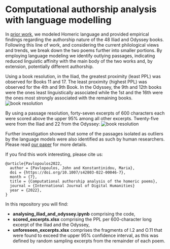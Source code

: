 # Computational authorship analysis with language modelling

In [prior work](https://dl.acm.org/doi/10.1145/3526242.3526256), we modeled Homeric language and provided empirical findings regarding the authorship nature of the 48 Iliad and Odyssey books. Following this line of work, and considering the current philological views and trends, we break down the two poems further into smaller portions. By employing language modeling we identify outlying passages, indicating reduced linguistic affinity with the main body of the two works and, by extension, potentially different authorship. 

Using a book resolution, in the Iliad, the greatest proximity (least PPL) was observed for Books 11 and 17. The least proximity (highest PPL) was observed for the 4th and 9th Book. In the Odyssey, the 9th and 12th books were the ones least linguistically associated while the 1st and the 16th were the ones most strongly associated with the remaining books.
![book resolution](https://link.springer.com/article/10.1007/s42803-022-00046-7/figures/3)

By using a passage resolution, forty-seven excerpts of 600 characters each were scored above the upper 95% among all other excerpts. Twenty-five were from the Iliad and 22 from the Odyssey: 
![book resolution](https://link.springer.com/article/10.1007/s42803-022-00046-7/figures/5)

Further investigation showed that some of the passages isolated as outliers by the language models were also identified as such by human researchers. Please read [our paper](https://t.co/OrU2VI9gzg) for more details.

If you find this work interesting, please cite us:
```
@article{Pavlopoulos2022,
  author = {Pavlopoulos, John and Konstantinidou, Maria},
  doi = {https://doi.org/10.1007/s42803-022-00046-7},
  month = {7},
  title = {Computational authorship analysis of the homeric poems},
  journal = {International Journal of Digital Humanities}
  year = {2022},
}
```

In this repository you will find:
* __analysing_iliad_and_odyssey.ipynb__ comprising the code,
* __scored_excerpts.xlsx__ comprising the PPL per 600-character long excerpt of the Iliad and the Odyssey,
* __unforeseen_excerpts.xlsx__ comprises the fragments of I.2 and O.11 that were found to exceed the upper 95% confidence interval, as this was defined by random sampling excerpts from the remainder of each poem.
